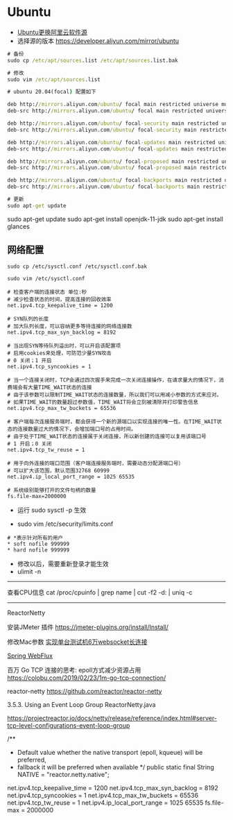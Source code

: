 # Ubuntu

- [Ubuntu更换阿里云软件源](https://developer.aliyun.com/article/704603)
- 选择源的版本 https://developer.aliyun.com/mirror/ubuntu

```cmd
# 备份
sudo cp /etc/apt/sources.list /etc/apt/sources.list.bak

# 修改
sudo vim /etc/apt/sources.list

# ubuntu 20.04(focal) 配置如下

deb http://mirrors.aliyun.com/ubuntu/ focal main restricted universe multiverse
deb-src http://mirrors.aliyun.com/ubuntu/ focal main restricted universe multiverse

deb http://mirrors.aliyun.com/ubuntu/ focal-security main restricted universe multiverse
deb-src http://mirrors.aliyun.com/ubuntu/ focal-security main restricted universe multiverse

deb http://mirrors.aliyun.com/ubuntu/ focal-updates main restricted universe multiverse
deb-src http://mirrors.aliyun.com/ubuntu/ focal-updates main restricted universe multiverse

deb http://mirrors.aliyun.com/ubuntu/ focal-proposed main restricted universe multiverse
deb-src http://mirrors.aliyun.com/ubuntu/ focal-proposed main restricted universe multiverse

deb http://mirrors.aliyun.com/ubuntu/ focal-backports main restricted universe multiverse
deb-src http://mirrors.aliyun.com/ubuntu/ focal-backports main restricted universe multiverse

# 更新
sudo apt-get update
```

sudo apt-get update
sudo apt-get install openjdk-11-jdk
sudo apt-get install glances

## 网络配置

```vim
sudo cp /etc/sysctl.conf /etc/sysctl.conf.bak

sudo vim /etc/sysctl.conf

# 检查客户端的连接状态 单位:秒
# 减少检查状态的时间，提高连接的回收效率
net.ipv4.tcp_keepalive_time = 1200

# SYN队列的长度
# 加大队列长度，可以容纳更多等待连接的网络连接数
net.ipv4.tcp_max_syn_backlog = 8192

# 当出现SYN等待队列溢出时，可以开启该配置项
# 启用cookies来处理，可防范少量SYN攻击
# 0 关闭；1 开启
net.ipv4.tcp_syncookies = 1

# 当一个连接关闭时，TCP会通过四次握手来完成一次关闭连接操作，在请求量大的情况下，消费端会有大量TIME_WAIT状态的连接
# 由于该参数可以限制TIME_WAIT状态的连接数量，所以我们可以用减小参数的方式来应对。
# 如果TIME_WAIT的数量超过参数值，TIME_WAIT将会立刻被清除并打印警告信息
net.ipv4.tcp_max_tw_buckets = 65536

# 客户端每次连接服务端时，都会获得一个新的源端口以实现连接的唯一性。在TIME_WAIT状态的连接数量过大的情况下，会增加端口号的占用时间。
# 由于处于TIME_WAIT状态的连接属于关闭连接，所以新创建的连接可以复用该端口号
# 1 开启；0 关闭
net.ipv4.tcp_tw_reuse = 1

# 用于向外连接的端口范围（客户端连接服务端时，需要动态分配源端口号）
# 可以扩大该范围，默认范围32768 60999
net.ipv4.ip_local_port_range = 1025 65535

# 系统级别能够打开的文件句柄的数量
fs.file-max=2000000
```

- 运行 sudo sysctl -p 生效

- sudo vim /etc/security/limits.conf

```vim
# *表示针对所有的用户
* soft nofile 999999 
* hard nofile 999999
```

- 修改以后，需要重新登录才能生效
- ulimit -n

___

查看CPU信息
cat /proc/cpuinfo | grep name | cut -f2 -d: | uniq -c
____

ReactorNetty

安装JMeter 插件
https://jmeter-plugins.org/install/Install/

修改Mac参数
[实现单台测试机6万websocket长连接](https://segmentfault.com/a/1190000017364433)


[Spring WebFlux](https://docs.spring.io/spring/docs/current/spring-framework-reference/web-reactive.html#webflux)

百万 Go TCP 连接的思考: epoll方式减少资源占用
https://colobu.com/2019/02/23/1m-go-tcp-connection/

reactor-netty
https://github.com/reactor/reactor-netty

3.5.3. Using an Event Loop Group
ReactorNetty.java

https://projectreactor.io/docs/netty/release/reference/index.html#server-tcp-level-configurations-event-loop-group

/**
 * Default value whether the native transport (epoll, kqueue) will be preferred,
 * fallback it will be preferred when available
 */
public static final String NATIVE = "reactor.netty.native";

net.ipv4.tcp_keepalive_time = 1200
net.ipv4.tcp_max_syn_backlog = 8192
net.ipv4.tcp_syncookies = 1
net.ipv4.tcp_max_tw_buckets = 65536
net.ipv4.tcp_tw_reuse = 1
net.ipv4.ip_local_port_range = 1025 65535
fs.file-max = 2000000



